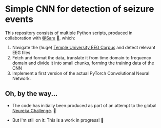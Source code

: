 # Simple CNN for detection of seizure events

This repository consists of multiple Python scripts, produced in collaboration with [@Sara](https://www.linkedin.com/in/sara-masarone) 👩, which:
1. Navigate the (huge) [Temple University EEG Corpus](https://www.isip.piconepress.com/projects/tuh_eeg/) and detect relevant EEG files
2. Fetch and format the data, translate it from time domain to frequency domain and divide it into small chunks, forming the training data of the CNN
3. Implement a first version of the actual PyTorch Convolutional Neural Network. 

## Oh, by the way...

- The code has initially been produced as part of an attempt to the global [Neureka Challenge](https://neureka-challenge.com/). 🧠

- But I'm still on it: This is a work in progress! 🚧
